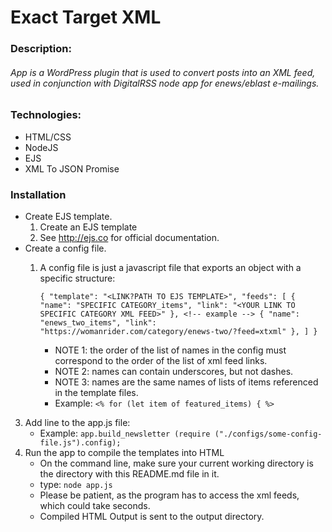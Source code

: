# Exact Target XML

### Description:
###### App is a WordPress plugin that is used to convert posts into an XML feed, used in conjunction with DigitalRSS node app for enews/eblast e-mailings.


### Technologies:
- HTML/CSS
- NodeJS
- EJS
- XML To JSON Promise


### Installation
- Create EJS template.
	1. Create an EJS template
	2. See http://ejs.co for official documentation.
- Create a config file.
	1. A config file is just a javascript file that exports an object with a specific structure:
	
		``
			{
				"template": "<LINK?PATH TO EJS TEMPLATE>",
				"feeds": [
				  {
						"name": "SPECIFIC CATEGORY_items",
						"link": "<YOUR LINK TO SPECIFIC CATEGORY XML FEED>"
					},
					<!-- example -->
					{
						"name": "enews_two_items",
						"link": "https://womanrider.com/category/enews-two/?feed=xtxml"
					},
				]
			}
		``

		* NOTE 1: the order of the list of names in the config must correspond to the order of the list of xml feed links.
		* NOTE 2: names can contain underscores, but not dashes.
		* NOTE 3: names are the same names of lists of items referenced in the template files.
		* Example: `<% for (let item of featured_items) { %>`
3. Add line to the app.js file:
	* Example: `app.build_newsletter (require ("./configs/some-config-file.js").config);`
4. Run the app to compile the templates into HTML
	* On the command line, make sure your current working directory is the directory with this README.md file in it.
	* type: `node app.js`
	* Please be patient, as the program has to access the xml feeds, which could take seconds.
	* Compiled HTML Output is sent to the output directory.
